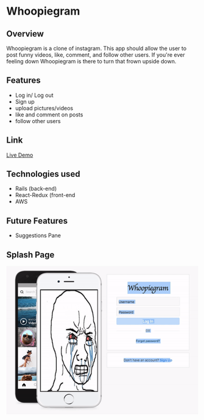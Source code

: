 # Whoopiegram

## Overview
Whoopiegram is a clone of instagram. This app should allow the user to post funny videos, like, comment, and follow other users. If you're ever feeling down Whoopiegram is there to turn that frown upside down. 

## Features
* Log in/ Log out
* Sign up
* upload pictures/videos
* like and comment on posts
* follow other users 

## Link
[Live Demo](https://whoopiegram.herokuapp.com/#/login)

## Technologies used 
* Rails (back-end)
* React-Redux (front-end
* AWS

## Future Features
* Suggestions Pane 

## Splash Page

![](screenshots/ezgif.com-video-to-gif.gif)
